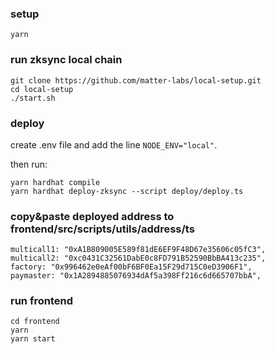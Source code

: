 ### setup

`yarn`

### run zksync local chain

```shell
git clone https://github.com/matter-labs/local-setup.git
cd local-setup
./start.sh
```

### deploy

create .env file and add the line `NODE_ENV="local"`.

then run:

```shell
yarn hardhat compile
yarn hardhat deploy-zksync --script deploy/deploy.ts
```

### copy&paste deployed address to frontend/src/scripts/utils/address/ts

```shell
multicall1: "0xA1B809005E589f81dE6EF9F48D67e35606c05fC3",
multicall2: "0xc0431C32561DabE0c8FD791B52590BbBA413c235",
factory: "0x996462e0eAf00bF6BF0Ea15F29d715C0eD3906F1",
paymaster: "0x1A2894885076934dAf5a398Ff216c6d665707bbA",
```

### run frontend

```shell
cd frontend
yarn
yarn start
```
